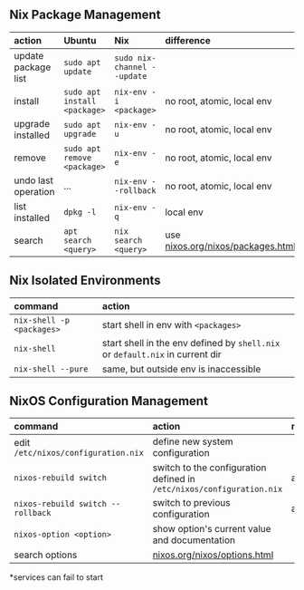 ## Nix Package Management

| action | Ubuntu | Nix | difference |
|:---|:---|:---|:---|
| update package list | `sudo apt update` | `sudo nix-channel --update` | |
| install | `sudo apt install <package>` | `nix-env -i <package>` | no root, atomic, local env |
| upgrade installed | `sudo apt upgrade` | `nix-env -u` | no root, atomic, local env |
| remove | `sudo apt remove <package>` | `nix-env -e` | no root, atomic, local env |
| undo last operation | ... | `nix-env --rollback` | no root, atomic, local env |
| list installed | `dpkg -l`| `nix-env -q` | local env |
| search | `apt search <query>` | `nix search <query>` | use [nixos.org/nixos/packages.html](https://nixos.org/nixos/packages.html)  |


## Nix Isolated Environments

| command | action |
|:---|:---|
| `nix-shell -p <packages>` | start shell in env with `<packages>` |
| `nix-shell` | start shell in the env defined by `shell.nix` or `default.nix` in current dir |
| `nix-shell --pure` | same, but outside env is inaccessible |


## NixOS Configuration Management

| command | action | notes |
|:---|:---|:---|
| edit `/etc/nixos/configuration.nix` | define new system configuration | |
| `nixos-rebuild switch` | switch to the configuration defined in `/etc/nixos/configuration.nix` | atomic* |
| `nixos-rebuild switch --rollback` | switch to previous configuration | atomic*
| `nixos-option <option>` | show option's current value and documentation | |
| search options | [nixos.org/nixos/options.html](https://nixos.org/nixos/options.html) | |

*services can fail to start
